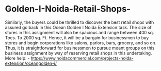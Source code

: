 # Golden-I-Noida-Retail-Shops-
Similarly, the buyers could be thrilled to discover the best retail shops with assured go back in this Ocean Golden I Noida Extension task. The size of stores in this assignment will also be spacious and range between 400 sq. Toes. To 2000 sq. Ft. Hence, it will be a bargain for businessmen to buy stores and begin corporations like salons, parlors, bars, grocery, and so on. Thus, it is straightforward for businessmen to pursue meant groups on this business assignment by way of reserving retail shops in this undertaking. More help: - https://www.noidacommercial.com/projects-noida-extension/oceangolden-i/ 

